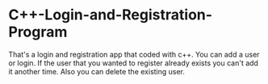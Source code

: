 # C++-Login-and-Registration-Program
That's a login and registration app that coded with c++.
You can add a user or login.
If the user that you wanted to register already exists you can't add it another time.
Also you can delete the existing user.
